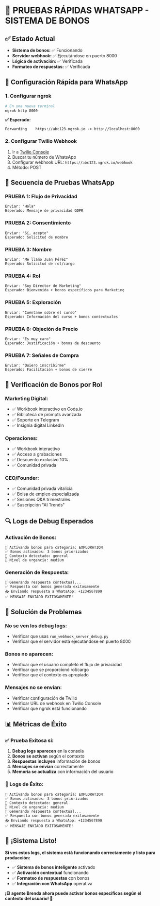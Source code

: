 # 🚀 PRUEBAS RÁPIDAS WHATSAPP - SISTEMA DE BONOS

## ✅ Estado Actual
- **Sistema de bonos:** ✅ Funcionando
- **Servidor webhook:** ✅ Ejecutándose en puerto 8000
- **Lógica de activación:** ✅ Verificada
- **Formateo de respuestas:** ✅ Verificada

## 📱 Configuración Rápida para WhatsApp

### **1. Configurar ngrok**
```bash
# En una nueva terminal
ngrok http 8000
```

**✅ Esperado:**
```
Forwarding    https://abc123.ngrok.io -> http://localhost:8000
```

### **2. Configurar Twilio Webhook**
1. Ir a [Twilio Console](https://console.twilio.com/)
2. Buscar tu número de WhatsApp
3. Configurar webhook URL: `https://abc123.ngrok.io/webhook`
4. Método: POST

## 🧪 Secuencia de Pruebas WhatsApp

### **PRUEBA 1: Flujo de Privacidad**
```
Enviar: "Hola"
Esperado: Mensaje de privacidad GDPR
```

### **PRUEBA 2: Consentimiento**
```
Enviar: "Sí, acepto"
Esperado: Solicitud de nombre
```

### **PRUEBA 3: Nombre**
```
Enviar: "Me llamo Juan Pérez"
Esperado: Solicitud de rol/cargo
```

### **PRUEBA 4: Rol**
```
Enviar: "Soy Director de Marketing"
Esperado: Bienvenida + bonos específicos para Marketing
```

### **PRUEBA 5: Exploración**
```
Enviar: "Cuéntame sobre el curso"
Esperado: Información del curso + bonos contextuales
```

### **PRUEBA 6: Objeción de Precio**
```
Enviar: "Es muy caro"
Esperado: Justificación + bonos de descuento
```

### **PRUEBA 7: Señales de Compra**
```
Enviar: "Quiero inscribirme"
Esperado: Facilitación + bonos de cierre
```

## 🎁 Verificación de Bonos por Rol

### **Marketing Digital:**
- ✅ Workbook interactivo en Coda.io
- ✅ Biblioteca de prompts avanzada
- ✅ Soporte en Telegram
- ✅ Insignia digital LinkedIn

### **Operaciones:**
- ✅ Workbook interactivo
- ✅ Acceso a grabaciones
- ✅ Descuento exclusivo 10%
- ✅ Comunidad privada

### **CEO/Founder:**
- ✅ Comunidad privada vitalicia
- ✅ Bolsa de empleo especializada
- ✅ Sesiones Q&A trimestrales
- ✅ Suscripción "AI Trends"

## 🔍 Logs de Debug Esperados

### **Activación de Bonos:**
```
🎁 Activando bonos para categoría: EXPLORATION
✅ Bonos activados: 3 bonos priorizados
🎯 Contexto detectado: general
🎯 Nivel de urgencia: medium
```

### **Generación de Respuesta:**
```
📝 Generando respuesta contextual...
✅ Respuesta con bonos generada exitosamente
📤 Enviando respuesta a WhatsApp: +1234567890
✅ MENSAJE ENVIADO EXITOSAMENTE!
```

## 🚨 Solución de Problemas

### **No se ven los debug logs:**
- Verificar que usas `run_webhook_server_debug.py`
- Verificar que el servidor está ejecutándose en puerto 8000

### **Bonos no aparecen:**
- Verificar que el usuario completó el flujo de privacidad
- Verificar que se proporcionó rol/cargo
- Verificar que el contexto es apropiado

### **Mensajes no se envían:**
- Verificar configuración de Twilio
- Verificar URL de webhook en Twilio Console
- Verificar que ngrok está funcionando

## 📊 Métricas de Éxito

### **✅ Prueba Exitosa si:**
1. **Debug logs aparecen** en la consola
2. **Bonos se activan** según el contexto
3. **Respuestas incluyen** información de bonos
4. **Mensajes se envían** correctamente
5. **Memoria se actualiza** con información del usuario

### **🎯 Logs de Éxito:**
```
🎁 Activando bonos para categoría: EXPLORATION
✅ Bonos activados: 3 bonos priorizados
🎯 Contexto detectado: general
🎯 Nivel de urgencia: medium
📝 Generando respuesta contextual...
✅ Respuesta con bonos generada exitosamente
📤 Enviando respuesta a WhatsApp: +1234567890
✅ MENSAJE ENVIADO EXITOSAMENTE!
```

## 🎉 ¡Sistema Listo!

**Si ves estos logs, el sistema está funcionando correctamente y listo para producción:**

- ✅ **Sistema de bonos inteligente** activado
- ✅ **Activación contextual** funcionando
- ✅ **Formateo de respuestas** con bonos
- ✅ **Integración con WhatsApp** operativa

**¡El agente Brenda ahora puede activar bonos específicos según el contexto del usuario! 🚀** 